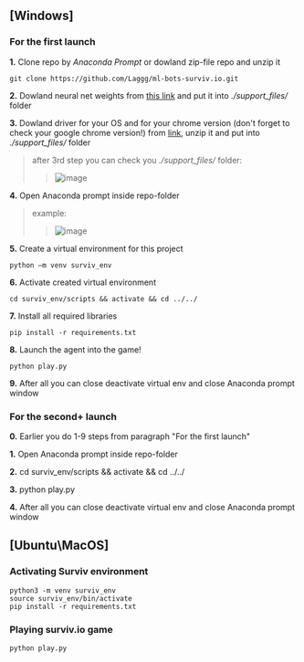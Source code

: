 ## [Windows] 
### For the first launch 
**1.** Clone repo by *Anaconda Prompt* or dowland zip-file repo and unzip it
```
git clone https://github.com/Laggg/ml-bots-surviv.io.git
```
**2.** Dowland neural net weights from [this link](https://drive.google.com/u/0/uc?id=1l3exfxwT4ZVk1R6V2sxZimTafx1EkNtO&export=download) and put it into *./support_files/* folder

**3.** Dowland driver for your OS and for your chrome version (don't forget to check your google chrome version!) from [link](https://chromedriver.chromium.org/downloads), unzip it and put into *./support_files/* folder

> after 3rd step you can check you *./support_files/* folder:
>> ![image](https://user-images.githubusercontent.com/45121687/134749881-a239f8be-ce69-41d3-9988-21e1083e3e3e.png)

**4.** Open Anaconda prompt inside repo-folder
> example:
>> ![image](https://user-images.githubusercontent.com/45121687/134750475-d2ce7f57-c692-4fa6-8441-b90f7117a502.png)

**5.** Create a virtual environment for this project
```
python –m venv surviv_env
```
**6.** Activate created virtual environment
```
cd surviv_env/scripts && activate && cd ../../
```
**7.** Install all required libraries
```
pip install -r requirements.txt
```
**8.** Launch the agent into the game!
```
python play.py
```
**9.** After all you can close deactivate virtual env and close Anaconda prompt window

### For the second+ launch 
**0.** Earlier you do 1-9 steps from paragraph "For the first launch"

**1.** Open Anaconda prompt inside repo-folder

**2.** cd surviv_env/scripts && activate && cd ../../

**3.** python play.py

**4.** After all you can close deactivate virtual env and close Anaconda prompt window




## [Ubuntu\MacOS] 
### Activating Surviv environment
```
python3 -m venv surviv_env 
source surviv_env/bin/activate
pip install -r requirements.txt 
```
### Playing surviv.io game
```
python play.py
```

